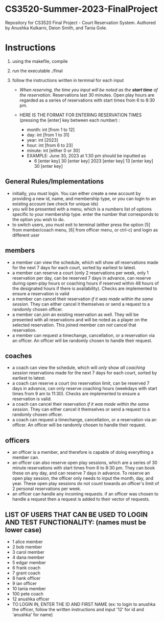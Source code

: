 # CS3520-Summer-2023-FinalProject
Repository for CS3520 Final Project - Court Reservation System.
Authored by Anushka Kulkarni, Deion Smith, and Tania Gole.


# Instructions

1) using the makefile, compile
2) run the executable ./final
3) follow the instructions written in terminal for each input

    - _When reserving, the time you input will be noted as the **_start time_** of the reservation_. Reservations last 30 minutes. Open play hours are regarded as a series of reservations with start times from 6 to 8:30 pm. 
    
    - HERE IS THE FORMAT FOR ENTERING RESERVATION TIMES (pressing the [enter] key between each number) :
        - month: int [from 1 to 12]
        - day: int [from 1 to 31]
        - year: int [2023]
        - hour: int [from 6 to 23]
        - minute: int [either 0 or 30]
        - EXAMPLE: June 30, 2023 at 1:30 pm should be inputted as 
          - 6 [enter key] 30 [enter key] 2023 [enter key] 13 [enter key] 30 [enter key]
        
## General Rules/Implementations
- initially, you must login. You can either create a new account by providing a new id, name, and membership type, or you can login to an existing account (we check for unique ids)
- you will be presented with a menu, which is a numbers list of options specific to your membership type. enter the number that corresponds to the option
you wish to do.
- to switch users, you must exit to terminal (either press the option [5] from member/coach menu, [6] from officer menu, or ctrl-c) and login as different user


## members
- a member can view the schedule, which will show _all_ reservations made for the next 7 days for each court, sorted by earliest to latest. 
- a member can reserve a court (only 2 reservations per week, only 1 reservation per day, can be reserved 7 days in advance, can reserve during open-play hours or coaching hours if reserved within 48 hours of the designated hours if there is availability). Checks are implemented to ensure a reservation is valid
- a member can  cancel their reservation _if it was made within the same session_. They can either cancel it themselves or send a request to a randomly chosen officer.
- a member can _join_ an existing reservation as well. They will be presented with all reservations and will be noted as a player on the selected reservation. This joined member _can not_ cancel that reservation.
- a member can request a timechange, cancellation, or a reservation via an officer. An officer will be randomly chosen to handle their request.

## coaches
- a coach can view the schedule, which will _only_ show _all coaching session_ reservations made for the next 7 days for each court, sorted by earliest to latest. 
- a coach can reserve a court (no reservation limit, can be reserved 7 days in advance, can only reserve coaching hours (weekdays with start times from 9 am to 11:30). Checks are implemented to ensure a reservation is valid.
- a coach can cancel their reservation _if it was made within the same session_. They can either cancel it themselves or send a request to a randomly chosen officer.
- a coach can request a timechange, cancellation, or a reservation via an officer. An officer will be randomly chosen to handle their request.

## officers
- an officer is a member, and therefore is capable of doing everything a member can.
- an officer can also reserve open play sessions, which are a series of 30 minute reservations with start times from 6 to 8:30 pm. They can book these on any day, and can reserve 7 days in advance. To reserve an open play session, the officer only needs to input the month, day, and year. These open play sessions do not count towards an officer's limit of 2 personal reservations per week.
- an officer can handle any incoming requests. if an officer was chosen to handle a request then a request is added to their vector of requests. 


## LIST OF USERS THAT CAN BE USED TO LOGIN AND TEST FUNCTIONALITY: (names must be lower case)
- 1 alice member
- 2 bob member
- 3 carol member
- 4 dana member
- 5 edgar member
- 6 frank coach
- 7 grant coach
- 8 hank officer
- 9 ian officer
- 10 tania member
- 100 pete coach
- 12 anushka officer
- TO LOGIN IN, ENTER THE ID AND FIRST NAME (ex: to login to anushka the officer, follow the written instructions and input '12' for id and 'anushka' for name)
